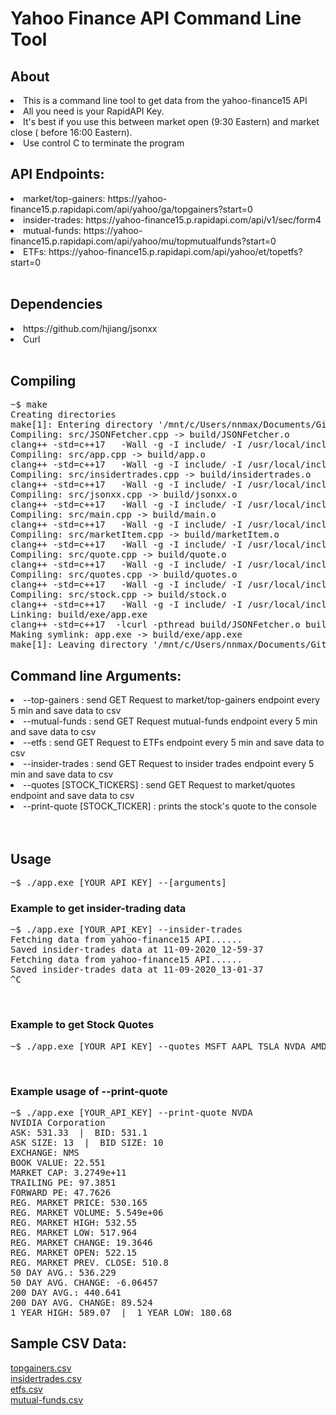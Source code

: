 
# Yahoo Finance API Command Line Tool 



<h2>About</h2>
<li>This is a command line tool to get data from the yahoo-finance15 API </li>
<li>All you need is your RapidAPI Key.</li> 
<li>It's best if you use this between market open (9:30 Eastern) and market close ( before 16:00 Eastern). </li>
<li>Use control C to terminate the program </li>

<h2>API Endpoints:  </h2>
<li>market/top-gainers: https://yahoo-finance15.p.rapidapi.com/api/yahoo/ga/topgainers?start=0</li>
<li>insider-trades: https://yahoo-finance15.p.rapidapi.com/api/v1/sec/form4 </li>
<li>mutual-funds: https://yahoo-finance15.p.rapidapi.com/api/yahoo/mu/topmutualfunds?start=0</li>
<li>ETFs: https://yahoo-finance15.p.rapidapi.com/api/yahoo/et/topetfs?start=0 </li>

<br >
<h2>Dependencies </h2>
<li>https://github.com/hjiang/jsonxx</li>
<li>Curl </li>
<br >


<h2>Compiling </h2>
<pre>
~$ make
Creating directories
make[1]: Entering directory '/mnt/c/Users/nnmax/Documents/GitHub/yahoo-finance-CLI'
Compiling: src/JSONFetcher.cpp -> build/JSONFetcher.o
clang++ -std=c++17   -Wall -g -I include/ -I /usr/local/include -MP -MMD -c src/JSONFetcher.cpp -o build/JSONFetcher.o
Compiling: src/app.cpp -> build/app.o
clang++ -std=c++17   -Wall -g -I include/ -I /usr/local/include -MP -MMD -c src/app.cpp -o build/app.o
Compiling: src/insidertrades.cpp -> build/insidertrades.o
clang++ -std=c++17   -Wall -g -I include/ -I /usr/local/include -MP -MMD -c src/insidertrades.cpp -o build/insidertrades.o
Compiling: src/jsonxx.cpp -> build/jsonxx.o
clang++ -std=c++17   -Wall -g -I include/ -I /usr/local/include -MP -MMD -c src/jsonxx.cpp -o build/jsonxx.o
Compiling: src/main.cpp -> build/main.o
clang++ -std=c++17   -Wall -g -I include/ -I /usr/local/include -MP -MMD -c src/main.cpp -o build/main.o
Compiling: src/marketItem.cpp -> build/marketItem.o
clang++ -std=c++17   -Wall -g -I include/ -I /usr/local/include -MP -MMD -c src/marketItem.cpp -o build/marketItem.o
Compiling: src/quote.cpp -> build/quote.o
clang++ -std=c++17   -Wall -g -I include/ -I /usr/local/include -MP -MMD -c src/quote.cpp -o build/quote.o
Compiling: src/quotes.cpp -> build/quotes.o
clang++ -std=c++17   -Wall -g -I include/ -I /usr/local/include -MP -MMD -c src/quotes.cpp -o build/quotes.o
Compiling: src/stock.cpp -> build/stock.o
clang++ -std=c++17   -Wall -g -I include/ -I /usr/local/include -MP -MMD -c src/stock.cpp -o build/stock.o
Linking: build/exe/app.exe
clang++ -std=c++17  -lcurl -pthread build/JSONFetcher.o build/app.o build/insidertrades.o build/jsonxx.o build/main.o build/marketItem.o build/quote.o build/quotes.o build/stock.o -o build/exe/app.exe
Making symlink: app.exe -> build/exe/app.exe
make[1]: Leaving directory '/mnt/c/Users/nnmax/Documents/GitHub/yahoo-finance-CLI'
</pre>


<h2>Command line Arguments: </h2>
<li>--top-gainers : send GET Request to market/top-gainers endpoint  every 5 min and save data to csv</li>
<li>--mutual-funds : send GET Request mutual-funds endpoint every 5 min and save data to csv</li>
<li>--etfs : send GET Request to ETFs endpoint every 5 min and save data to csv</li>
<li>--insider-trades : send GET Request to insider trades endpoint every 5 min and save data to csv</li>
<li>--quotes [STOCK_TICKERS] : send GET Request to market/quotes endpoint and save data to csv </li>
<li>--print-quote [STOCK_TICKER] : prints the stock's quote to the console </li> 
<br>
<br>



<h2>Usage</h2>
<pre>
~$ ./app.exe [YOUR_API_KEY] --[arguments]
</pre>
<h3>Example to get insider-trading data  </h3>
<pre>
~$ ./app.exe [YOUR_API_KEY] --insider-trades
Fetching data from yahoo-finance15 API......
Saved insider-trades data at 11-09-2020_12-59-37
Fetching data from yahoo-finance15 API......
Saved insider-trades data at 11-09-2020_13-01-37
^C
</pre>
<br>
<h3>Example to get Stock Quotes </h3>
<pre>
~$ ./app.exe [YOUR_API_KEY] --quotes MSFT AAPL TSLA NVDA AMD
</pre>
<br>

<h3>Example usage of --print-quote </h3>
<pre>
~$ ./app.exe [YOUR_API_KEY] --print-quote NVDA
NVIDIA Corporation
ASK: 531.33  |  BID: 531.1   
ASK SIZE: 13  |  BID SIZE: 10
EXCHANGE: NMS
BOOK VALUE: 22.551
MARKET CAP: 3.2749e+11       
TRAILING PE: 97.3851
FORWARD PE: 47.7626
REG. MARKET PRICE: 530.165   
REG. MARKET VOLUME: 5.549e+06
REG. MARKET HIGH: 532.55     
REG. MARKET LOW: 517.964     
REG. MARKET CHANGE: 19.3646  
REG. MARKET OPEN: 522.15
REG. MARKET PREV. CLOSE: 510.8
50 DAY AVG.: 536.229
50 DAY AVG. CHANGE: -6.06457
200 DAY AVG.: 440.641
200 DAY AVG. CHANGE: 89.524
1 YEAR HIGH: 589.07  |  1 YEAR LOW: 180.68
</pre>

<h2>Sample CSV Data: </h2>
<a href="csv/top-gainers">topgainers.csv</a><br>
<a href="csv/insider-trades">insidertrades.csv</a><br>
<a href= "csv/etfs">etfs.csv</a><br>
<a href= "csv/mutual-funds">mutual-funds.csv</a><br>

<br><br>
